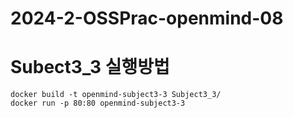 # 2024-2-OSSPrac-openmind-08

# Subect3_3 실행방법
```
docker build -t openmind-subject3-3 Subject3_3/
docker run -p 80:80 openmind-subject3-3
```
